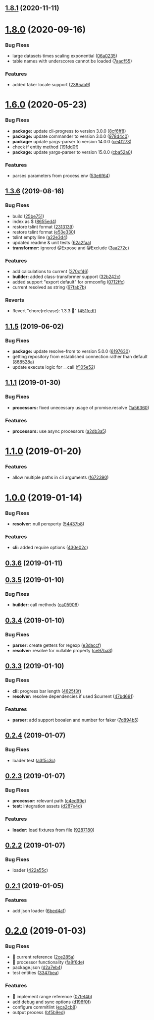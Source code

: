 ## [1.8.1](https://github.com/RobinCK/typeorm-fixtures/compare/1.8.0...1.8.1) (2020-11-11)

# [1.8.0](https://github.com/RobinCK/typeorm-fixtures/compare/1.6.0...1.8.0) (2020-09-16)

### Bug Fixes

- large datasets times scaling exponential ([06a0235](https://github.com/RobinCK/typeorm-fixtures/commit/06a0235a55e22b7b7f9e54c3c36c350cb0dfe757))
- table names with underscores cannot be loaded ([7aadf55](https://github.com/RobinCK/typeorm-fixtures/commit/7aadf5592358e18dd9482ae5bc7fb4e546dd28d0))

### Features

- added faker locale support ([2385ab9](https://github.com/RobinCK/typeorm-fixtures/commit/2385ab9d5c3091242b7cc7bac18ec8f2078a2f37))

# [1.6.0](https://github.com/RobinCK/typeorm-fixtures/compare/1.3.6...1.6.0) (2020-05-23)

### Bug Fixes

- **package:** update cli-progress to version 3.0.0 ([8cf6ff8](https://github.com/RobinCK/typeorm-fixtures/commit/8cf6ff8b10fdcf5304561afc279d14cf00c8a6d1))
- **package:** update commander to version 3.0.0 ([978d4c0](https://github.com/RobinCK/typeorm-fixtures/commit/978d4c0ee0a66ec17e213e40e6052ee28306d87c))
- **package:** update yargs-parser to version 14.0.0 ([ce4f273](https://github.com/RobinCK/typeorm-fixtures/commit/ce4f273cc878a06204bea0ed22565e8cd4f81298))
- check if entity method ([191dd0f](https://github.com/RobinCK/typeorm-fixtures/commit/191dd0f120ebbb07cd39109e974cc4a01c828456))
- **package:** update yargs-parser to version 15.0.0 ([cba52a0](https://github.com/RobinCK/typeorm-fixtures/commit/cba52a0e2eb44dd9b7958064f528486395f92dca))

### Features

- parses parameters from process.env ([53e6f64](https://github.com/RobinCK/typeorm-fixtures/commit/53e6f64f1cee8f37acf338c708cb0f5bd0519336))

## [1.3.6](https://github.com/RobinCK/typeorm-fixtures/compare/1.1.5...1.3.6) (2019-08-16)

### Bug Fixes

- build ([25be751](https://github.com/RobinCK/typeorm-fixtures/commit/25be7514b1c01297273f10355b93c16383dfb861))
- index as \$ ([8655ed4](https://github.com/RobinCK/typeorm-fixtures/commit/8655ed4b601f960b03631db9b12b2a4848e8f099))
- restore tslint format ([2313139](https://github.com/RobinCK/typeorm-fixtures/commit/23131394c73fe47c481e60f5d54b11de902f9906))
- restore tslint format ([e53e330](https://github.com/RobinCK/typeorm-fixtures/commit/e53e33061b4592e68b2e34469279d7408bf49766))
- tslint empty line ([a22e3d4](https://github.com/RobinCK/typeorm-fixtures/commit/a22e3d45bd80a71acb989c19ebf6503a7721f560))
- updated readme & unit tests ([62a2faa](https://github.com/RobinCK/typeorm-fixtures/commit/62a2faaad8f8fe31148ad76fae07142991974ebe))
- **transformer:** ignored @Expose and @Exclude ([3aa272c](https://github.com/RobinCK/typeorm-fixtures/commit/3aa272c9c771b7569ff08c16a576edade75567f5))

### Features

- add calculations to current ([370cf46](https://github.com/RobinCK/typeorm-fixtures/commit/370cf464f58e81630d8240d1ebb8d01554a94944))
- **builder:** added class-transformer support ([32b242c](https://github.com/RobinCK/typeorm-fixtures/commit/32b242c164aebd98cb72390999d1f8c5359305ee))
- added support "export default" for ormconfig ([0712ffc](https://github.com/RobinCK/typeorm-fixtures/commit/0712ffcdb29e770f879ab070b00afba515253a30))
- current resolved as string ([97fab7b](https://github.com/RobinCK/typeorm-fixtures/commit/97fab7b28a3f95d0a24531da7b6908d98ba44847))

### Reverts

- Revert "chore(release): 1.3.3 :tada:" ([451fcdf](https://github.com/RobinCK/typeorm-fixtures/commit/451fcdf85d27ce4d6da108ea07451e74244484d7))

## [1.1.5](https://github.com/RobinCK/typeorm-fixtures/compare/1.1.1...1.1.5) (2019-06-02)

### Bug Fixes

- **package:** update resolve-from to version 5.0.0 ([6197630](https://github.com/RobinCK/typeorm-fixtures/commit/619763028f9398173facf31d1dd6e6781c461b37))
- getting repository from established connection rather than default ([868528a](https://github.com/RobinCK/typeorm-fixtures/commit/868528af1b46031b96b9c7c1d02d0507a7a2dda2))
- update execute logic for \_\_call ([f105e52](https://github.com/RobinCK/typeorm-fixtures/commit/f105e526b9c48629396871cf2da6c18a91c4170f))

## [1.1.1](https://github.com/RobinCK/typeorm-fixtures/compare/1.1.0...1.1.1) (2019-01-30)

### Bug Fixes

- **processors:** fixed unecessary usage of promise.resolve ([1a56360](https://github.com/RobinCK/typeorm-fixtures/commit/1a563609cf1431429acd7049694d2f9dc4c70716))

### Features

- **processors:** use async processors ([a2db3a5](https://github.com/RobinCK/typeorm-fixtures/commit/a2db3a5098b6f0b13358968fdfcc41d5adde6cb7))

# [1.1.0](https://github.com/RobinCK/typeorm-fixtures/compare/1.0.0...1.1.0) (2019-01-20)

### Features

- allow multiple paths in cli arguments ([f672390](https://github.com/RobinCK/typeorm-fixtures/commit/f672390b787d4de41520d2cee121cf85374fa6da))

# [1.0.0](https://github.com/RobinCK/typeorm-fixtures/compare/0.3.6...1.0.0) (2019-01-14)

### Bug Fixes

- **resolver:** null peroperty ([54437b8](https://github.com/RobinCK/typeorm-fixtures/commit/54437b800f19c581b031ac603a5a0284a16ff132))

### Features

- **cli:** added require options ([430e02c](https://github.com/RobinCK/typeorm-fixtures/commit/430e02caa7e09a3f3e42e3bcd25f6558c960822c))

## [0.3.6](https://github.com/RobinCK/typeorm-fixtures/compare/0.3.5...0.3.6) (2019-01-11)

## [0.3.5](https://github.com/RobinCK/typeorm-fixtures/compare/0.3.4...0.3.5) (2019-01-10)

### Bug Fixes

- **builder:** call methods ([ca05906](https://github.com/RobinCK/typeorm-fixtures/commit/ca05906a6bbe1cfcd0420f736b2b41effac679bf))

## [0.3.4](https://github.com/RobinCK/typeorm-fixtures/compare/0.3.3...0.3.4) (2019-01-10)

### Bug Fixes

- **parser:** create getters for regexp ([e3daccf](https://github.com/RobinCK/typeorm-fixtures/commit/e3daccf6465353202830e6de9f02480ab881fc4f))
- **resolver:** resolve for nullable property ([ce97ba3](https://github.com/RobinCK/typeorm-fixtures/commit/ce97ba3ca79c8e51ce52bb30c8c48282690cf009))

## [0.3.3](https://github.com/RobinCK/typeorm-fixtures/compare/0.2.4...0.3.3) (2019-01-10)

### Bug Fixes

- **cli:** progress bar length ([4825f3f](https://github.com/RobinCK/typeorm-fixtures/commit/4825f3f22bf9eaefffde16a994bd10edb2c110dc))
- **resolver:** resolve dependencies if used \$current ([47bd691](https://github.com/RobinCK/typeorm-fixtures/commit/47bd6914110f3a5f011761961fdc07920460be60))

### Features

- **parser:** add support booalen and number for faker ([7d894b5](https://github.com/RobinCK/typeorm-fixtures/commit/7d894b563855e3e371c87062c0ef63dd6042dfb0))

## [0.2.4](https://github.com/RobinCK/typeorm-fixtures/compare/0.2.3...0.2.4) (2019-01-07)

### Bug Fixes

- loader test ([a3f5c3c](https://github.com/RobinCK/typeorm-fixtures/commit/a3f5c3cbdcf4c2f2674164487429013f00697444))

## [0.2.3](https://github.com/RobinCK/typeorm-fixtures/compare/0.2.2...0.2.3) (2019-01-07)

### Bug Fixes

- **processor:** relevant path ([c4ed99e](https://github.com/RobinCK/typeorm-fixtures/commit/c4ed99ec6c2ce778317de13c3a3ddf2b03b6a1c7))
- **test:** integration assets ([d287e4d](https://github.com/RobinCK/typeorm-fixtures/commit/d287e4d0a1a33eff99de499f953b6761f71b77b0))

### Features

- **loader:** load fixtures from file ([9287180](https://github.com/RobinCK/typeorm-fixtures/commit/928718051d710ac7410b06de0b6761ee505446ec))

## [0.2.2](https://github.com/RobinCK/typeorm-fixtures/compare/0.2.1...0.2.2) (2019-01-07)

### Bug Fixes

- loader ([422a55c](https://github.com/RobinCK/typeorm-fixtures/commit/422a55c835db3918782cff06eb80208cd4094a08))

## [0.2.1](https://github.com/RobinCK/typeorm-fixtures/compare/0.2.0...0.2.1) (2019-01-05)

### Features

- add json loader ([6bed4a1](https://github.com/RobinCK/typeorm-fixtures/commit/6bed4a1ca8b8ff22ac62f1efb7e70806e9fac695))

# [0.2.0](https://github.com/RobinCK/typeorm-fixtures/compare/eca2cb81d976c29978e9ea93fd5ffbfaf6f2ee1e...0.2.0) (2019-01-03)

### Bug Fixes

- 🐛 current reference ([2ce285a](https://github.com/RobinCK/typeorm-fixtures/commit/2ce285aeb7f2a3fce966e71fd747631ac02da514))
- 🐛 processor functionality ([fa8f6de](https://github.com/RobinCK/typeorm-fixtures/commit/fa8f6de2673d8e83a0cffb755bf80801748ca9b9))
- package.json ([d2a7eb4](https://github.com/RobinCK/typeorm-fixtures/commit/d2a7eb429cefc135e31eacf56ee63b523e35ca77))
- test entities ([3347bea](https://github.com/RobinCK/typeorm-fixtures/commit/3347bea46165116c666d1dfc53926d4311a1d048))

### Features

- 🎸 implement range reference ([07fef4b](https://github.com/RobinCK/typeorm-fixtures/commit/07fef4b0c053e734df040b8e08b2dd1b65c02435))
- add debug and sync options ([d196f0f](https://github.com/RobinCK/typeorm-fixtures/commit/d196f0f4152fe2daac9c85e25ea47b6b9e9941e1))
- configure commitlint ([eca2cb8](https://github.com/RobinCK/typeorm-fixtures/commit/eca2cb81d976c29978e9ea93fd5ffbfaf6f2ee1e))
- output process ([bf5b9ed](https://github.com/RobinCK/typeorm-fixtures/commit/bf5b9ed40aa773edbedb145408c9a32851446dc4))
